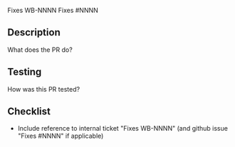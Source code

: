 Fixes WB-NNNN
Fixes #NNNN

Description
-----------
What does the PR do?

Testing
-------
How was this PR tested?

Checklist
-------
- Include reference to internal ticket "Fixes WB-NNNN" (and github issue "Fixes #NNNN" if applicable)
